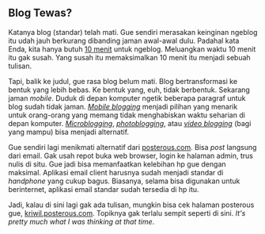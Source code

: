 ## Blog Tewas?

Katanya blog (standar) telah mati. Gue sendiri merasakan keinginan ngeblog itu udah jauh berkurang dibanding jaman awal-awal dulu. Padahal kata Enda, kita hanya butuh [10 menit](http://enda.goblogmedia.com/menghilang.html) untuk ngeblog. Meluangkan waktu 10 menit itu gak susah. Yang susah itu memaksimalkan 10 menit itu menjadi sebuah tulisan.

Tapi, balik ke judul, gue rasa blog belum mati. Blog bertransformasi ke bentuk yang lebih bebas. Ke bentuk yang, euh, tidak berbentuk. Sekarang jaman _mobile_. Duduk di depan komputer ngetik beberapa paragraf untuk blog sudah tidak jaman. [_Mobile blogging_](http://en.wikipedia.org/wiki/Micro-blogging) menjadi pilihan yang menarik untuk orang-orang yang memang tidak menghabiskan waktu seharian di depan komputer. [_Microblogging_](http://en.wikipedia.org/wiki/Micro-blogging), [_photoblogging_](http://en.wikipedia.org/wiki/Photoblog), atau [_video blogging_](http://en.wikipedia.org/wiki/Vlog) (bagi yang mampu) bisa menjadi alternatif.

Gue sendiri lagi menikmati alternatif dari [posterous.com](http://posterous.com). Bisa _post_ langsung dari email. Gak usah repot buka web browser, login ke halaman admin, trus nulis di situ. Gue jadi bisa memanfaatkan kelebihan hp gue dengan maksimal. Aplikasi email client harusnya sudah menjadi standar di _handphone_ yang cukup bagus. Biasanya, selama bisa digunakan untuk berinternet, aplikasi email standar sudah tersedia di hp itu.

Jadi, kalau di sini lagi gak ada tulisan, mungkin bisa cek halaman posterous gue, [kriwil.posterous.com](http://kriwil.posterous.com/). Topiknya gak terlalu sempit seperti di sini. _It's pretty much what I was thinking at that time_.

<!-- {"time": "2008-11-19 09:10:30", "title": "Blog Tewas?"} -->
